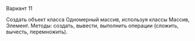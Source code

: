 Вариант 11

Создать объект класса Одномерный массив, используя классы Массив, Элемент. 
Методы: создать, вывести, выполнить операции (сложить, вычесть, перемножить).
